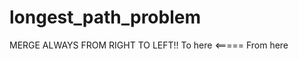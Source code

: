 longest_path_problem
====================
MERGE ALWAYS FROM RIGHT TO LEFT!!
 To here <===== From here
 
